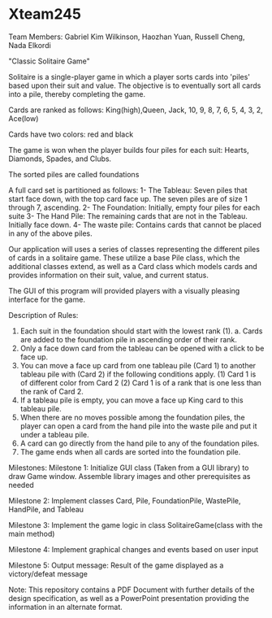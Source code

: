 # Xteam245
Team Members:
Gabriel Kim Wilkinson, Haozhan Yuan, Russell Cheng, Nada Elkordi

"Classic Solitaire Game"

Solitaire is a single-player game in which a player sorts cards into 'piles' based upon their suit and value. The objective is to eventually sort all cards into a pile, thereby completing the game.

Cards are ranked as follows:
King(high),Queen, Jack, 10, 9, 8, 7, 6, 5, 4, 3, 2, Ace(low)

Cards have two colors: red and black

The game is won when the player builds four piles for each suit: Hearts, Diamonds, Spades, and Clubs.

The sorted piles are called foundations

A full card set is partitioned as follows: 
1- The Tableau: Seven piles that start face down, with the top card face up. The seven piles are of size 1 through 7, ascending. 
2- The Foundation: Initially, empty four piles for each suite
3- The Hand Pile: The remaining cards that are not in the Tableau. Initially face down.
4- The waste pile: Contains cards that cannot be placed in any of the above piles.
 
Our application will uses a series of classes representing the different piles of cards in a solitaire game. These utilize a base Pile class, which the additional classes extend, as well as a Card class which models cards and provides information on their suit, value, and current status.

The GUI of this program will provided players with a visually pleasing interface for the game.

Description of Rules:
1. Each suit in the foundation should start with the lowest rank (1).
a. Cards are added to the foundation pile in ascending order of their
rank.
2. Only a face down card from the tableau can be opened with a click to be
face up.
3. You can move a face up card from one tableau pile (Card 1) to another
tableau pile with (Card 2) if the following conditions apply.
 (1) Card 1 is of different color from Card 2
 (2) Card 1 is of a rank that is one less than the rank of Card 2.
4. If a tableau pile is empty, you can move a face up King card to this tableau
pile.
5. When there are no moves possible among the foundation piles, the player
can open a card from the hand pile into the waste pile and put it under a
tableau pile.
6. A card can go directly from the hand pile to any of the foundation piles.
7. The game ends when all cards are sorted into the foundation pile.

Milestones:
Milestone 1: Initialize GUI class (Taken from a GUI library) to draw Game window. Assemble library images and other prerequisites as needed

Milestone 2: Implement classes Card, Pile, FoundationPile, WastePile, HandPile, and Tableau

Milestone 3: Implement the game logic in class SolitaireGame(class with the main method)

Milestone 4: Implement graphical changes and events based on user input

Milestone 5: Output message: Result of the game displayed as a victory/defeat message 



Note: This repository contains a PDF Document with further details of the design specification, as well as a PowerPoint presentation providing the information in an alternate format.
